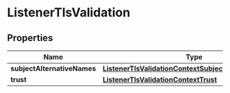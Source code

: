 

# ListenerTlsValidation


## Properties

| Name | Type | Description | Notes |
|------------ | ------------- | ------------- | -------------|
|**subjectAlternativeNames** | [**ListenerTlsValidationContextSubjectAlternativeNames**](ListenerTlsValidationContextSubjectAlternativeNames.md) |  |  [optional] |
|**trust** | [**ListenerTlsValidationContextTrust**](ListenerTlsValidationContextTrust.md) |  |  |



